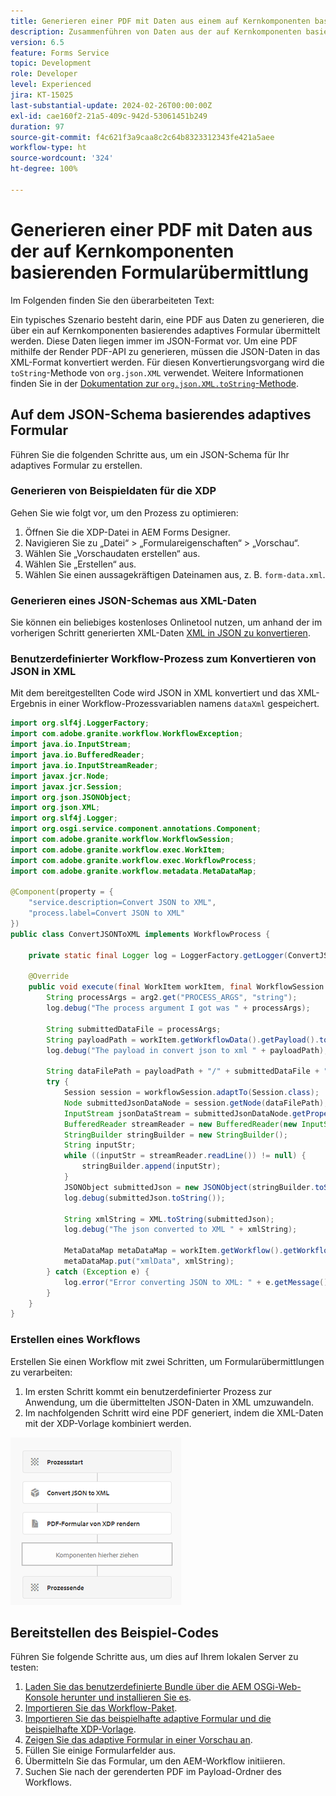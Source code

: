 ```yaml
---
title: Generieren einer PDF mit Daten aus einem auf Kernkomponenten basierenden adaptiven Formular
description: Zusammenführen von Daten aus der auf Kernkomponenten basierenden Formularübermittlung mit der XDP-Vorlage im Workflow
version: 6.5
feature: Forms Service
topic: Development
role: Developer
level: Experienced
jira: KT-15025
last-substantial-update: 2024-02-26T00:00:00Z
exl-id: cae160f2-21a5-409c-942d-53061451b249
duration: 97
source-git-commit: f4c621f3a9caa8c2c64b8323312343fe421a5aee
workflow-type: ht
source-wordcount: '324'
ht-degree: 100%

---
```


# Generieren einer PDF mit Daten aus der auf Kernkomponenten basierenden Formularübermittlung

Im Folgenden finden Sie den überarbeiteten Text:

Ein typisches Szenario besteht darin, eine PDF aus Daten zu generieren, die über ein auf Kernkomponenten basierendes adaptives Formular übermittelt werden. Diese Daten liegen immer im JSON-Format vor. Um eine PDF mithilfe der Render PDF-API zu generieren, müssen die JSON-Daten in das XML-Format konvertiert werden. Für diesen Konvertierungsvorgang wird die `toString`-Methode von `org.json.XML` verwendet. Weitere Informationen finden Sie in der [Dokumentation zur `org.json.XML.toString`-Methode](https://www.javadoc.io/doc/org.json/json/20171018/org/json/XML.html#toString-java.lang.Object-).

## Auf dem JSON-Schema basierendes adaptives Formular

Führen Sie die folgenden Schritte aus, um ein JSON-Schema für Ihr adaptives Formular zu erstellen.

### Generieren von Beispieldaten für die XDP

Gehen Sie wie folgt vor, um den Prozess zu optimieren:

1. Öffnen Sie die XDP-Datei in AEM Forms Designer.
1. Navigieren Sie zu „Datei“ > „Formulareigenschaften“ > „Vorschau“.
1. Wählen Sie „Vorschaudaten erstellen“ aus.
1. Wählen Sie „Erstellen“ aus.
1. Wählen Sie einen aussagekräftigen Dateinamen aus, z. B. `form-data.xml`.

### Generieren eines JSON-Schemas aus XML-Daten

Sie können ein beliebiges kostenloses Onlinetool nutzen, um anhand der im vorherigen Schritt generierten XML-Daten [XML in JSON zu konvertieren](https://jsonformatter.org/xml-to-jsonschema).

### Benutzerdefinierter Workflow-Prozess zum Konvertieren von JSON in XML

Mit dem bereitgestellten Code wird JSON in XML konvertiert und das XML-Ergebnis in einer Workflow-Prozessvariablen namens `dataXml` gespeichert.

```java
import org.slf4j.LoggerFactory;
import com.adobe.granite.workflow.WorkflowException;
import java.io.InputStream;
import java.io.BufferedReader;
import java.io.InputStreamReader;
import javax.jcr.Node;
import javax.jcr.Session;
import org.json.JSONObject;
import org.json.XML;
import org.slf4j.Logger;
import org.osgi.service.component.annotations.Component;
import com.adobe.granite.workflow.WorkflowSession;
import com.adobe.granite.workflow.exec.WorkItem;
import com.adobe.granite.workflow.exec.WorkflowProcess;
import com.adobe.granite.workflow.metadata.MetaDataMap;

@Component(property = {
    "service.description=Convert JSON to XML",
    "process.label=Convert JSON to XML"
})
public class ConvertJSONToXML implements WorkflowProcess {

    private static final Logger log = LoggerFactory.getLogger(ConvertJSONToXML.class);

    @Override
    public void execute(final WorkItem workItem, final WorkflowSession workflowSession, final MetaDataMap arg2) throws WorkflowException {
        String processArgs = arg2.get("PROCESS_ARGS", "string");
        log.debug("The process argument I got was " + processArgs);
        
        String submittedDataFile = processArgs;
        String payloadPath = workItem.getWorkflowData().getPayload().toString();
        log.debug("The payload in convert json to xml " + payloadPath);
        
        String dataFilePath = payloadPath + "/" + submittedDataFile + "/jcr:content";
        try {
            Session session = workflowSession.adaptTo(Session.class);
            Node submittedJsonDataNode = session.getNode(dataFilePath);
            InputStream jsonDataStream = submittedJsonDataNode.getProperty("jcr:data").getBinary().getStream();
            BufferedReader streamReader = new BufferedReader(new InputStreamReader(jsonDataStream, "UTF-8"));
            StringBuilder stringBuilder = new StringBuilder();
            String inputStr;
            while ((inputStr = streamReader.readLine()) != null) {
                stringBuilder.append(inputStr);
            }
            JSONObject submittedJson = new JSONObject(stringBuilder.toString());
            log.debug(submittedJson.toString());
            
            String xmlString = XML.toString(submittedJson);
            log.debug("The json converted to XML " + xmlString);
            
            MetaDataMap metaDataMap = workItem.getWorkflow().getWorkflowData().getMetaDataMap();
            metaDataMap.put("xmlData", xmlString);
        } catch (Exception e) {
            log.error("Error converting JSON to XML: " + e.getMessage(), e);
        }
    }
}
```

### Erstellen eines Workflows

Erstellen Sie einen Workflow mit zwei Schritten, um Formularübermittlungen zu verarbeiten:

1. Im ersten Schritt kommt ein benutzerdefinierter Prozess zur Anwendung, um die übermittelten JSON-Daten in XML umzuwandeln.
1. Im nachfolgenden Schritt wird eine PDF generiert, indem die XML-Daten mit der XDP-Vorlage kombiniert werden.

![JSON-Konvertierung in XML](assets/json-to-xml-process-step.png)


## Bereitstellen des Beispiel-Codes

Führen Sie folgende Schritte aus, um dies auf Ihrem lokalen Server zu testen:

1. [Laden Sie das benutzerdefinierte Bundle über die AEM OSGi-Web-Konsole herunter und installieren Sie es](assets/convertJsonToXML.core-1.0.0-SNAPSHOT.jar).
1. [Importieren Sie das Workflow-Paket](assets/workflow_to_render_pdf.zip).
1. [Importieren Sie das beispielhafte adaptive Formular und die beispielhafte XDP-Vorlage](assets/adaptive_form_and_xdp_template.zip).
1. [Zeigen Sie das adaptive Formular in einer Vorschau an](http://localhost:4502/content/dam/formsanddocuments/f23/jcr:content?wcmmode=disabled).
1. Füllen Sie einige Formularfelder aus.
1. Übermitteln Sie das Formular, um den AEM-Workflow initiieren.
1. Suchen Sie nach der gerenderten PDF im Payload-Ordner des Workflows.
